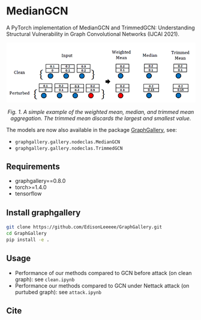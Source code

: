 # MedianGCN
A PyTorch implementation of MedianGCN and TrimmedGCN: Understanding Structural Vulnerability in Graph Convolutional Networks (IJCAI 2021).

<p align="center"> <img src="./imgs/demo.png" /> <p align="center"><em>Fig. 1.  A simple example of the weighted mean, median, and trimmed mean aggregation. The trimmed mean discards the largest and smallest value.</em></p>

The models are now also available in the package [GraphGallery](https://github.com/EdisonLeeeee/GraphGallery), see:
+ `graphgallery.gallery.nodeclas.MedianGCN`
+ `graphgallery.gallery.nodeclas.TrimmedGCN`

## Requirements
+ graphgallery==0.8.0
+ torch>=1.4.0
+ tensorflow

## Install graphgallery
```bash
git clone https://github.com/EdisonLeeeee/GraphGallery.git
cd GraphGallery
pip install -e .
```

## Usage
+ Performance of our methods compared to GCN before attack (on clean graph):
see `clean.ipynb`
+ Performance our methods compared to GCN under Nettack attack (on purtubed graph):
see `attack.ipynb`

## Cite


